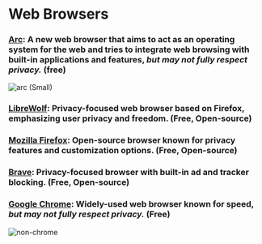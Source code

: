 # Web Browsers

### [Arc](https://arc.net): A new web browser that aims to act as an operating system for the web and tries to integrate web browsing with built-in applications and features, *but may not fully respect privacy.* (free)
![arc (Small)](https://github.com/Entree3k/Useful-Software/assets/28127566/7b5458b5-4a9a-47ba-9df2-675ba6b81920)

### [LibreWolf](https://librewolf.net/): Privacy-focused web browser based on Firefox, emphasizing user privacy and freedom. (Free, Open-source)

### [Mozilla Firefox](https://www.mozilla.org/en-US/firefox/): Open-source browser known for privacy features and customization options. (Free, Open-source)

### [Brave](https://brave.com/): Privacy-focused browser with built-in ad and tracker blocking. (Free, Open-source)

### [Google Chrome](https://www.google.com/chrome/): Widely-used web browser known for speed, *but may not fully respect privacy.* (Free)
![non-chrome](https://github.com/Entree3k/Useful-Software/assets/28127566/8b4accaf-f0b6-4c4f-aeb9-a03376f38554)
